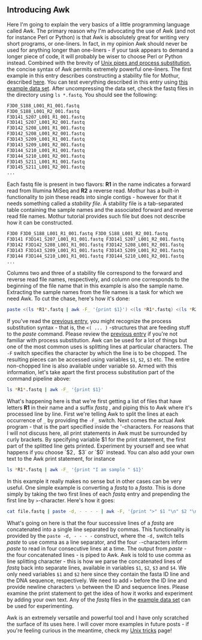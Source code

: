 Introducing Awk
---------------

Here I'm going to explain the very basics of a little programming language called Awk. The primary reason why I'm advocating the use of Awk (and not for instance Perl or Python) is that Awk is absolutely great for writing very short programs, or one-liners. In fact, in my opinion Awk should never be used for anything longer than one-liners - if your task appears to demand a longer piece of code, it will probably be wiser to choose Perl or Python instead. Combined with the brevity of [Unix pipes and process substitution](https://github.com/manutamminen/teaching_materials/blob/master/process_subst.md), the concise syntax of Awk permits extremely powerful one-liners. The first example in this entry describes constructing a stability file for Mothur, described [here](http://www.mothur.org/wiki/MiSeq_SOP#Getting_started). You can test everything described in this entry using [this example data set](http://www.mothur.org/w/images/d/d6/MiSeqSOPData.zip). After uncompressing the data set, check the fastq files in the directory using `ls *.fastq`. You should see the following:

```bash
F3D0_S188_L001_R1_001.fastq
F3D0_S188_L001_R2_001.fastq
F3D141_S207_L001_R1_001.fastq
F3D141_S207_L001_R2_001.fastq
F3D142_S208_L001_R1_001.fastq
F3D142_S208_L001_R2_001.fastq
F3D143_S209_L001_R1_001.fastq
F3D143_S209_L001_R2_001.fastq
F3D144_S210_L001_R1_001.fastq
F3D144_S210_L001_R2_001.fastq
F3D145_S211_L001_R1_001.fastq
F3D145_S211_L001_R2_001.fastq
...
```

Each fastq file is present in two flavors: **R1** in the name indicates a forward read from Illumina MiSeq and **R2** a reverse read. Mothur has a built-in functionality to join these reads into single contigs - however for that it needs something called a *stability file*. A stability file is a tab-separated table containing the sample names and the associated forward and reverse read file names. Mothur tutorial provides such file but does not describe how it can be constructed.

```bash
F3D0 F3D0_S188_L001_R1_001.fastq F3D0_S188_L001_R2_001.fastq 
F3D141 F3D141_S207_L001_R1_001.fastq F3D141_S207_L001_R2_001.fastq 
F3D142 F3D142_S208_L001_R1_001.fastq F3D142_S208_L001_R2_001.fastq
F3D143 F3D143_S209_L001_R1_001.fastq F3D143_S209_L001_R2_001.fastq 
F3D144 F3D144_S210_L001_R1_001.fastq F3D144_S210_L001_R2_001.fastq 
...
```

Columns two and three of a stability file correspond to the forward and reverse read file names, respectively, and column one corresponds to the beginning of the file name that in this example is also the sample name. Extracting the sample names from the file names is a task for which we need Awk. To cut the chase, here's how it's done:

```bash
paste <(ls *R1*.fastq | awk -F_ '{print $1}') <(ls *R1*.fastq) <(ls *R2*.fastq)
```

If you've read the [previous entry](https://github.com/manutamminen/teaching_materials/blob/master/unix_tricks.md), you might recognize the process substitution syntax - that is, the `<( ... )` -structures that are feeding stuff to the *paste* command. Please review the [previous entry](https://github.com/manutamminen/teaching_materials/blob/master/unix_tricks.md) if you're not familiar with process substitution. Awk can be used for a lot of things but one of the most common uses is splitting lines at particular characters. The `-F` switch specifies the character by which the line is to be chopped. The resulting pieces can be accessed using variables `$1`, `$2`, `$3` etc. The entire non-chopped line is also available under variable `$0`. Armed with this information, let's take apart the first process substitution part of the command pipeline above: 

```bash
ls *R1*.fastq | awk -F_ '{print $1}'
```

What's happening here is that we're first getting a list of files that have letters **R1** in their name and a suffix *fastq* , and piping this to Awk where it's processed line by line. First we're telling Awk to split the lines at each occurrence of `_` by providing the `-F_` switch. Next comes the actual Awk program - that is the part specified inside the '-characters. For reasons that I will not discuss here, all print statements in Awk must be surrounded by curly brackets. By specifying variable $1 for the print statement, the first part of the splitted line gets printed. Experiment by yourself and see what happens if you choose `$2`, `$3` or `$0` instead. You can also add your own text to the Awk print statement, for instance 

```bash
ls *R1*.fastq | awk -F_ '{print "I am sample " $1}' 
```

In this example it really makes no sense but in other cases can be very useful. One simple example is converting a *fastq* to a *fasta*. This is done simply by taking the two first lines of each *fastq* entry and prepending the first line by `>`-character. Here's how it goes: 

```bash
cat file.fastq | paste -d, - - - - | awk -F, '{print ">" $1 "\n" $2 "\n"}' > file.fasta 
```


What's going on here is that the four successive lines of a *fastq* are concatenated into a single line separated by commas. This functionality is provided by the `paste -d, - - - -` construct, where the `-d,` switch tells *paste* to use comma as a line separator, and the four `-`-characters inform *paste* to read in four consecutive lines at a time. The output from *paste* - the four concatenated lines - is piped to Awk. Awk is told to use comma as line splitting character - this is how we parse the concatenated lines of *fastq* back into separate lines, available in variables `$1`, `$2`, `$3` and `$4`. We only need variables `$1` and `$2` here since they contain the fasta ID line and the DNA sequence, respectively. We need to add `>` before the ID line and provide newline characters `\n` between the ID and sequence lines. Please examine the print statement to get the idea of how it works and experiment by adding your own text. Any of the *fastq* files in the [example data set](http://www.mothur.org/w/images/d/d6/MiSeqSOPData.zip) can be used for experimenting. 

Awk is an extremely versatile and powerful tool and I have only scratched the surface of its uses here. I will cover more examples in future posts - if you're feeling curious in the meantime, check my [Unix tricks](https://github.com/manutamminen/teaching_materials/blob/master/unix_tricks.md) page!

